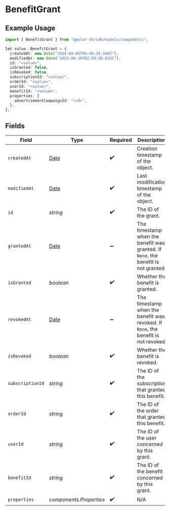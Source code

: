 # BenefitGrant

## Example Usage

```typescript
import { BenefitGrant } from "@polar-sh/sdk/models/components";

let value: BenefitGrant = {
  createdAt: new Date("2024-04-05T05:49:34.506Z"),
  modifiedAt: new Date("2023-08-10T02:59:50.633Z"),
  id: "<value>",
  isGranted: false,
  isRevoked: false,
  subscriptionId: "<value>",
  orderId: "<value>",
  userId: "<value>",
  benefitId: "<value>",
  properties: {
    advertisementCampaignId: "<id>",
  },
};
```

## Fields

| Field                                                                                         | Type                                                                                          | Required                                                                                      | Description                                                                                   |
| --------------------------------------------------------------------------------------------- | --------------------------------------------------------------------------------------------- | --------------------------------------------------------------------------------------------- | --------------------------------------------------------------------------------------------- |
| `createdAt`                                                                                   | [Date](https://developer.mozilla.org/en-US/docs/Web/JavaScript/Reference/Global_Objects/Date) | :heavy_check_mark:                                                                            | Creation timestamp of the object.                                                             |
| `modifiedAt`                                                                                  | [Date](https://developer.mozilla.org/en-US/docs/Web/JavaScript/Reference/Global_Objects/Date) | :heavy_check_mark:                                                                            | Last modification timestamp of the object.                                                    |
| `id`                                                                                          | *string*                                                                                      | :heavy_check_mark:                                                                            | The ID of the grant.                                                                          |
| `grantedAt`                                                                                   | [Date](https://developer.mozilla.org/en-US/docs/Web/JavaScript/Reference/Global_Objects/Date) | :heavy_minus_sign:                                                                            | The timestamp when the benefit was granted. If `None`, the benefit is not granted.            |
| `isGranted`                                                                                   | *boolean*                                                                                     | :heavy_check_mark:                                                                            | Whether the benefit is granted.                                                               |
| `revokedAt`                                                                                   | [Date](https://developer.mozilla.org/en-US/docs/Web/JavaScript/Reference/Global_Objects/Date) | :heavy_minus_sign:                                                                            | The timestamp when the benefit was revoked. If `None`, the benefit is not revoked.            |
| `isRevoked`                                                                                   | *boolean*                                                                                     | :heavy_check_mark:                                                                            | Whether the benefit is revoked.                                                               |
| `subscriptionId`                                                                              | *string*                                                                                      | :heavy_check_mark:                                                                            | The ID of the subscription that granted this benefit.                                         |
| `orderId`                                                                                     | *string*                                                                                      | :heavy_check_mark:                                                                            | The ID of the order that granted this benefit.                                                |
| `userId`                                                                                      | *string*                                                                                      | :heavy_check_mark:                                                                            | The ID of the user concerned by this grant.                                                   |
| `benefitId`                                                                                   | *string*                                                                                      | :heavy_check_mark:                                                                            | The ID of the benefit concerned by this grant.                                                |
| `properties`                                                                                  | *components.Properties*                                                                       | :heavy_check_mark:                                                                            | N/A                                                                                           |
